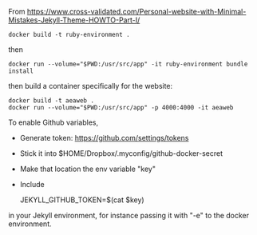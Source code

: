 From https://www.cross-validated.com/Personal-website-with-Minimal-Mistakes-Jekyll-Theme-HOWTO-Part-I/

    docker build -t ruby-environment .

then

    docker run --volume="$PWD:/usr/src/app" -it ruby-environment bundle install

then build a container specifically for the website:

    docker build -t aeaweb .
    docker run --volume="$PWD:/usr/src/app" -p 4000:4000 -it aeaweb

To enable Github variables,

- Generate token: https://github.com/settings/tokens
- Stick it into $HOME/Dropbox/.myconfig/github-docker-secret
- Make that location the env variable "key"
- Include 

  JEKYLL_GITHUB_TOKEN=$(cat $key) 

in your Jekyll environment, for instance passing it with "-e" to the docker environment.



